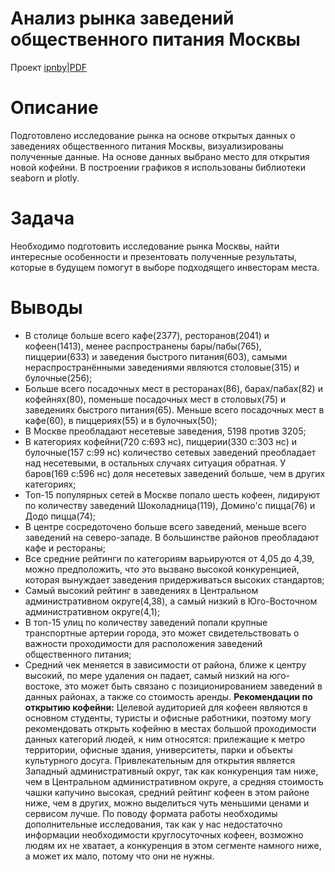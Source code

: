 # Анализ рынка заведений общественного питания Москвы
Проект [ipnby]()|[PDF]()
# Описание
Подготовлено исследование рынка на основе открытых данных о заведениях общественного питания Москвы, визуализированы полученные данные. На основе данных выбрано место для открытия новой кофейни. В построении графиков я использованы библиотеки seaborn и plotly. 
# Задача 
Необходимо подготовить исследование рынка Москвы, найти интересные особенности и презентовать полученные результаты, которые в будущем помогут в выборе подходящего инвесторам места.
# Выводы
- В столице больше всего кафе(2377), ресторанов(2041) и кофеен(1413), менее распространены бары/пабы(765), пиццерии(633) и заведения быстрого питания(603), самыми нераспространёнными заведениями являются столовые(315) и булочные(256);
- Больше всего посадочных мест в ресторанах(86), барах/пабах(82) и кофейнях(80), поменьше посадочных мест в столовых(75) и заведениях быстрого питания(65). Меньше всего посадочных мест в кафе(60), в пиццериях(55) и в булочных(50);
- В Москве преобладают несетевые заведения, 5198 против 3205;
- В категориях кофейни(720 с:693 нс), пиццерии(330 с:303 нс) и булочные(157 с:99 нс) количество сетевых заведений преобладает над несетевыми, в остальных случаях ситуация обратная. У баров(169 с:596 нс) доля несетевых заведений больше, чем в других категориях;
- Топ-15 популярных сетей в Москве попало шесть кофеен, лидируют по количеству заведений Шоколадница(119), Домино'с пицца(76) и Додо пицца(74);
- В центре сосредоточено больше всего заведений, меньше всего заведений на северо-западе. В большинстве районов преобладают кафе и рестораны;
- Все средние рейтинги по категориям варьируются от 4,05 до 4,39, можно предположить, что это вызвано высокой конкуренцией, которая вынуждает заведения придерживаться высоких стандартов;
- Самый высокий рейтинг в заведениях в Центральном административном округе(4,38), а самый низкий в Юго-Восточном административном округе(4,1);
- В топ-15 улиц по количеству заведений попали крупные транспортные артерии города, это может свидетельствовать о важности проходимости для расположения заведений общественного питания;
- Средний чек меняется в зависимости от района, ближе к центру высокий, по мере удаления он падает, самый низкий на юго-востоке, это может быть связано с позиционированием заведений в данных районах, а также со стоимость аренды.
  **Рекомендации по открытию кофейни:** Целевой аудиторией для кофеен являются в основном студенты, туристы и офисные работники, поэтому могу рекомендовать открыть кофейню в местах большой проходимости данных категорий людей, к ним относятся: прилежащие к метро территории, офисные здания, университеты, парки и объекты культурного досуга. Привлекательным для открытия является Западный административный округ, так как конкуренция там ниже, чем в Центральном административном округе, а средняя стоимость чашки капучино высокая, средний рейтинг кофеен в этом районе ниже, чем в других, можно выделиться чуть меньшими ценами и сервисом лучше. По поводу формата работы необходимы дополнительные исследования, так как у нас недостаточно информации необходимости круглосуточных кофеен, возможно людям их не хватает, а конкуренция в этом сегменте намного ниже, а может их мало, потому что они не нужны.
